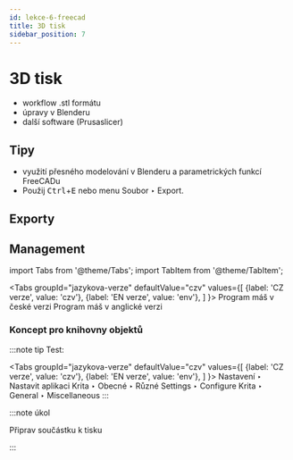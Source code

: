 ```yaml
---
id: lekce-6-freecad
title: 3D tisk
sidebar_position: 7
---
```


# 3D tisk

- workflow .stl formátu
- úpravy v Blenderu
- další software (Prusaslicer)

## Tipy
- využití přesného modelování v Blenderu a parametrických funkcí FreeCADu
- Použij <kbd>Ctrl</kbd>+<kbd>E</kbd> nebo menu Soubor ‣ Export.

## Exporty

## Management


import Tabs from '@theme/Tabs';
import TabItem from '@theme/TabItem';

<Tabs
  groupId="jazykova-verze"
  defaultValue="czv"
  values={[
    {label: 'CZ verze', value: 'czv'},
    {label: 'EN verze', value: 'env'},
  ]
}>
<TabItem value="czv">Program máš v české verzi</TabItem>
<TabItem value="env">Program máš v anglické verzi</TabItem>
</Tabs>



### Koncept pro knihovny objektů

:::note tip
Test:

 <Tabs
  groupId="jazykova-verze"
  defaultValue="czv"
  values={[
    {label: 'CZ verze', value: 'czv'},
    {label: 'EN verze', value: 'env'},
  ]
}>
<TabItem value="czv">Nastavení ‣ Nastavit aplikaci Krita ‣ Obecné ‣ Různé</TabItem>
<TabItem value="env">Settings ‣ Configure Krita ‣ General ‣ Miscellaneous</TabItem>
</Tabs>
:::



:::note úkol

Připrav součástku k tisku

:::
